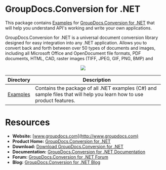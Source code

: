 # GroupDocs.Conversion for .NET

This package contains [Examples](https://github.com/groupdocsconversion/GroupDocs_Conversion_NET/tree/master/Examples) for [GroupDocs.Conversion for .NET](#) that will help you understand API's working and write your own applications.

GroupDocs.Conversion for .NET is a universal document conversion library designed for easy integration into any .NET application. Allows you to convert back and forth between over 50 types of documents and images, including all Microsoft Office and OpenDocument file formats, PDF documents, HTML, CAD, raster images (TIFF, JPEG, GIF, PNG, BMP) and 

<p align="center">

  <a title="Download complete GroupDocs.Conversion for .NET source code" href="https://github.com/groupdocsconversion/GroupDocs_Conversion_NET/archive/master.zip">
	<img src="https://raw.github.com/AsposeExamples/java-examples-dashboard/master/images/downloadZip-Button-Large.png" />
  </a>
</p>

Directory | Description
--------- | -----------
[Examples](https://github.com/groupdocsconversion/GroupDocs_Conversion_NET/tree/master/Examples)  | Contains the package of all .NET examples (C#) and sample files that will help you learn how to use product features.

# Resources

+ **Website:** [www.groupdocs.com](http://www.groupdocs.com)
+ **Product Home:** [GroupDocs.Conversion for .NET](https://products.groupdocs.com/conversion/net)
+ **Download:** [Download GroupDocs.Conversion for .NET](https://downloads.groupdocs.com/conversion/net)
+ **Documentation:** [GroupDocs.Conversion for .NET Documentation](https://docs.groupdocs.com/display/conversionnet/Home)
+ **Forum:** [GroupDocs.Conversion for .NET Forum](https://forum.groupdocs.com/c/conversion)
+ **Blog:** [GroupDocs.Conversion for .NET Blog](https://blog.groupdocs.com/category/groupdocs-conversions-product-family/)


